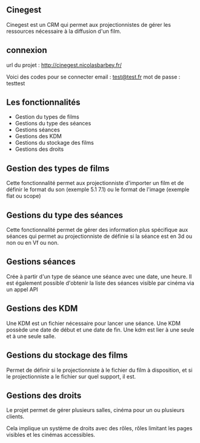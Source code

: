 

## Cinegest

Cinegest est un CRM qui permet aux projectionnistes de gérer les ressources nécessaire à la diffusion d'un film.

## connexion

url du projet : http://cinegest.nicolasbarbey.fr/

Voici des codes pour se connecter
email : test@test.fr
mot de passe : testtest

## Les fonctionnalités

- Gestion du types de films
- Gestions du type des séances
- Gestions séances
- Gestions des KDM
- Gestions du stockage des films
- Gestions des droits

## Gestion des types de films

Cette fonctionnalité permet aux projectionniste d'importer un film et de définir le format du son (exemple 5.1 7.1) ou le format de l'image (exemple flat ou scope)

## Gestions du type des séances

Cette fonctionnalité permet de gérer des information plus spécifique aux séances qui permet au projectionniste de définie si la séance est en 3d ou non ou en Vf ou non.

## Gestions séances

Crée à partir d'un type de séance une séance avec une date, une heure.
Il est également possible d'obtenir la liste des séances visible par cinéma via un appel API

## Gestions des KDM

Une KDM est un fichier nécessaire pour lancer une séance. Une KDM possède une date de début et une date de fin. Une kdm est lier à une seule et à une seule salle.

## Gestions du stockage des films

Permet de définir si le projectionniste à le fichier du film à disposition, et si le projectionniste a le fichier sur quel support, il est.

## Gestions des droits

Le projet permet de gérer plusieurs salles, cinéma pour un ou plusieurs clients.

Cela implique un système de droits avec des rôles, rôles limitant les pages visibles et les cinémas accessibles.